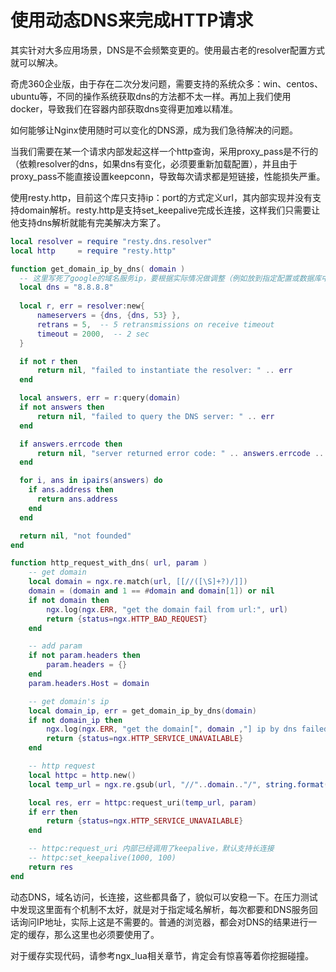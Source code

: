 # 使用动态DNS来完成HTTP请求

其实针对大多应用场景，DNS是不会频繁变更的。使用最古老的resolver配置方式就可以解决。

奇虎360企业版，由于存在二次分发问题，需要支持的系统众多：win、centos、ubuntu等，不同的操作系统获取dns的方法都不太一样。再加上我们使用docker，导致我们在容器内部获取dns变得更加难以精准。

如何能够让Nginx使用随时可以变化的DNS源，成为我们急待解决的问题。

当我们需要在某一个请求内部发起这样一个http查询，采用proxy_pass是不行的（依赖resolver的dns，如果dns有变化，必须要重新加载配置），并且由于proxy_pass不能直接设置keepconn，导致每次请求都是短链接，性能损失严重。

使用resty.http，目前这个库只支持ip：port的方式定义url，其内部实现并没有支持domain解析。resty.http是支持set_keepalive完成长连接，这样我们只需要让他支持dns解析就能有完美解决方案了。

```lua
local resolver = require "resty.dns.resolver"
local http     = require "resty.http"

function get_domain_ip_by_dns( domain )
  -- 这里写死了google的域名服务ip，要根据实际情况做调整（例如放到指定配置或数据库中）
  local dns = "8.8.8.8"
  
  local r, err = resolver:new{
      nameservers = {dns, {dns, 53} },
      retrans = 5,  -- 5 retransmissions on receive timeout
      timeout = 2000,  -- 2 sec
  }

  if not r then
      return nil, "failed to instantiate the resolver: " .. err
  end

  local answers, err = r:query(domain)
  if not answers then
      return nil, "failed to query the DNS server: " .. err
  end

  if answers.errcode then
      return nil, "server returned error code: " .. answers.errcode .. ": " .. answers.errstr       
  end

  for i, ans in ipairs(answers) do
    if ans.address then
      return ans.address
    end
  end

  return nil, "not founded"
end

function http_request_with_dns( url, param )
    -- get domain
    local domain = ngx.re.match(url, [[//([\S]+?)/]])
    domain = (domain and 1 == #domain and domain[1]) or nil
    if not domain then
        ngx.log(ngx.ERR, "get the domain fail from url:", url)
        return {status=ngx.HTTP_BAD_REQUEST}
    end

    -- add param
    if not param.headers then
        param.headers = {}
    end
    param.headers.Host = domain

    -- get domain's ip
    local domain_ip, err = get_domain_ip_by_dns(domain)
    if not domain_ip then
        ngx.log(ngx.ERR, "get the domain[", domain ,"] ip by dns failed:", err)
        return {status=ngx.HTTP_SERVICE_UNAVAILABLE}
    end

    -- http request
    local httpc = http.new()
    local temp_url = ngx.re.gsub(url, "//"..domain.."/", string.format("//%s/", domain_ip))

    local res, err = httpc:request_uri(temp_url, param)
    if err then
        return {status=ngx.HTTP_SERVICE_UNAVAILABLE}
    end

    -- httpc:request_uri 内部已经调用了keepalive，默认支持长连接
    -- httpc:set_keepalive(1000, 100)
    return res
end
```

动态DNS，域名访问，长连接，这些都具备了，貌似可以安稳一下。在压力测试中发现这里面有个机制不太好，就是对于指定域名解析，每次都要和DNS服务回话询问IP地址，实际上这是不需要的。普通的浏览器，都会对DNS的结果进行一定的缓存，那么这里也必须要使用了。

对于缓存实现代码，请参考ngx_lua相关章节，肯定会有惊喜等着你挖掘碰撞。
